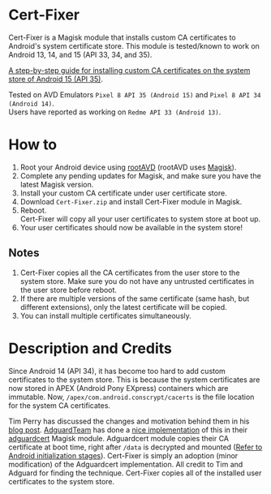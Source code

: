 # Cert-Fixer

Cert-Fixer is a Magisk module that installs custom CA certificates to Android's system certificate store.
This module is tested/known to work on Android 13, 14, and 15 (API 33, 34, and 35). 

[A step-by-step guide for installing custom CA certificates on the system store of Android 15 (API 35)](https://blog.pwnlogs.dev/articles/cert-fixer/index.html).

Tested on AVD Emulators `Pixel 8 API 35 (Android 15)` and `Pixel 8 API 34 (Android 14)`.  
Users have reported as working on `Redme API 33 (Android 13)`.

# How to

1. Root your Android device using [rootAVD](https://gitlab.com/newbit/rootAVD) (rootAVD uses [Magisk](https://github.com/topjohnwu/Magisk)).
2. Complete any pending updates for Magisk, and make sure you have the latest Magisk version.
3. Install your custom CA certificate under user certificate store.  
4. Download `Cert-Fixer.zip` and install Cert-Fixer module in Magisk.
5. Reboot.  
   Cert-Fixer will copy all your user certificates to system store at boot up.
6. Your user certificates should now be available in the system store!

## Notes
1. Cert-Fixer copies all the CA certificates from the user store to the system store. Make sure you do not have any untrusted certificates in the user store before reboot.
2. If there are multiple versions of the same certificate (same hash, but different extensions), only the latest certificate will be copied.
3. You can install multiple certificates simultaneously.


# Description and Credits

Since Android 14 (API 34), it has become too hard to add custom certificates to the system store. This is because the system certificates are now stored in APEX (Android Pony EXpress) containers which are immutable. Now, `/apex/com.android.conscrypt/cacerts` is the file location for the system CA certificates.

Tim Perry has discussed the changes and motivation behind them in his [blog post](https://httptoolkit.com/blog/android-14-install-system-ca-certificate/#how-to-install-system-ca-certificates-in-android-14). [AdguardTeam](https://github.com/AdguardTeam) has done a [nice implementation](https://github.com/AdguardTeam/adguardcert/blob/9b0fe1e0907228a2dd69e4b0fe9cac848add336a/module/post-fs-data.sh) of this in their [adguardcert](https://github.com/AdguardTeam/adguardcert) Magisk module. Adguardcert module copies their CA certificate at boot time, right after `/data` is decrypted and mounted ([Refer to Android initialization stages](https://sx.ix5.org/info/android-init-stages/)). Cert-Fixer is simply an adoption (minor modification) of the Adguardcert implementation. All credit to Tim and Adguard for finding the technique. Cert-Fixer copies all of the installed user certificates to the system store. 


